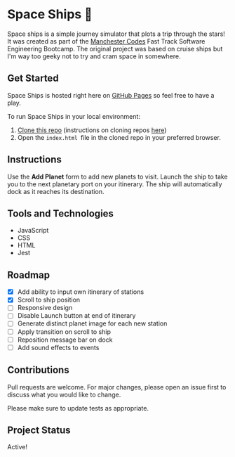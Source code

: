 # Space Ships 🚀

Space ships is a simple journey simulator that plots a trip through the stars!
It was created as part of the [Manchester Codes](https://manchestercodes.com) Fast Track Software Engineering Bootcamp. The original project was based on cruise ships but I'm way too geeky not to try and cram space in somewhere.

## Get Started

Space Ships is hosted right here on [GitHub Pages](https://veeuye.github.io/space-ships/) so feel free to have a play.

To run Space Ships in your local environment:

1. [Clone this repo](https://github.com/VeeUye/space-ships) (instructions on cloning repos [here](https://docs.github.com/en/repositories/creating-and-managing-repositories/cloning-a-repository))
2. Open the `index.html `file in the cloned repo in your preferred browser.

## Instructions

Use the **Add Planet** form to add new planets to visit. Launch the ship to take you to the next planetary port on your itinerary. The ship will automatically dock as it reaches its destination.

## Tools and Technologies

- JavaScript
- CSS
- HTML
- Jest

## Roadmap

- [x] Add ability to input own itinerary of stations
- [x] Scroll to ship position
- [ ] Responsive design
- [ ] Disable Launch button at end of itinerary
- [ ] Generate distinct planet image for each new station
- [ ] Apply transition on scroll to ship
- [ ] Reposition message bar on dock
- [ ] Add sound effects to events

## Contributions

Pull requests are welcome. For major changes, please open an issue first to discuss what you would like to change.

Please make sure to update tests as appropriate.

## Project Status

Active!
